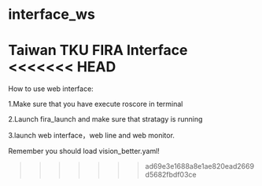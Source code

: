 # interface_ws
Taiwan TKU FIRA Interface
<<<<<<< HEAD
=======

How to use web interface:

1.Make sure that you have execute roscore in terminal

2.Launch fira_launch and make sure that stratagy is running

3.launch web interface，web line and web monitor.

Remember you should load vision_better.yaml!
>>>>>>> ad69e3e1688a8e1ae820ead2669d5682fbdf03ce
